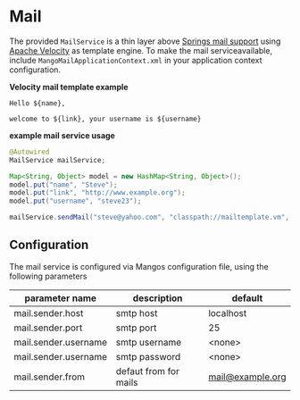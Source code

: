 # Mail

The provided `MailService` is a thin layer above [Springs mail support](http://docs.spring.io/spring-integration/reference/html/mail.html) using [Apache Velocity](http://velocity.apache.org/) as template engine.
To make the mail serviceavailable, include `MangoMailApplicationContext.xml` in your application context configuration.

**Velocity mail template example**
```
Hello ${name},

welcome to ${link}, your username is ${username}
```

**example mail service usage**
```java
@Autowired
MailService mailService;

Map<String, Object> model = new HashMap<String, Object>();
model.put("name", "Steve");
model.put("link", "http://www.example.org");
model.put("username", "steve23");

mailService.sendMail("steve@yahoo.com", "classpath://mailtemplate.vm", model);

```

## Configuration

The mail service is configured via Mangos configuration file, using the following parameters

| parameter name | description | default |
| -- | -- | -- |
| mail.sender.host | smtp host | localhost |
| mail.sender.port | smtp port | 25 |
| mail.sender.username | smtp username | &lt;none&gt; |
| mail.sender.username | smtp password | &lt;none&gt; |
| mail.sender.from | defaut from for mails | mail@example.org |
